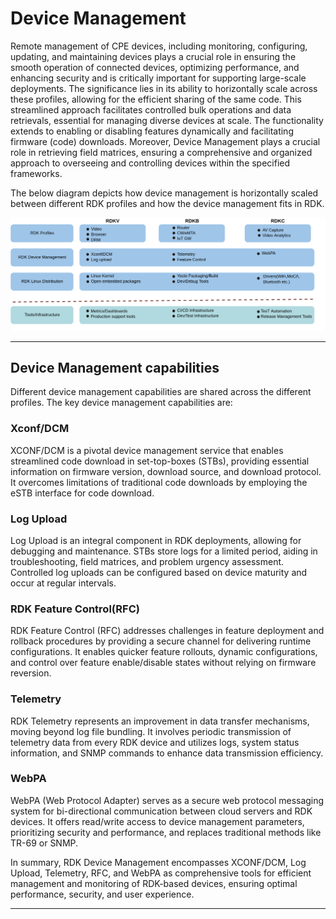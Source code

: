 # Device Management

Remote management of CPE devices, including monitoring, configuring, updating, and maintaining devices plays a crucial role in ensuring the smooth operation of connected devices, optimizing performance, and enhancing security and is critically important for supporting large-scale deployments.
The significance lies in its ability to horizontally scale across these profiles, allowing for the efficient sharing of the same code. This streamlined approach facilitates controlled bulk operations and data retrievals, essential for managing diverse devices at scale. The functionality extends to enabling or disabling features dynamically and facilitating firmware (code) downloads. Moreover, Device Management plays a crucial role in retrieving field matrices, ensuring a comprehensive and organized approach to overseeing and controlling devices within the specified frameworks.

The below diagram depicts how device management is horizontally
scaled between different RDK profiles and how the device management fits in RDK.

![Device Mgmnt](./img/devicemgmnt.png)

------------------------------------------------------------------------

## Device Management capabilities

Different device management capabilities are shared across the different profiles. The key device management capabilities are:

### Xconf/DCM

XCONF/DCM is a pivotal device management service that enables streamlined code download in set-top-boxes (STBs), providing essential information on firmware version, download source, and download protocol. It overcomes limitations of traditional code downloads by employing the eSTB interface for code download.

### Log Upload

Log Upload is an integral component in RDK deployments, allowing for debugging and maintenance. STBs store logs for a limited period, aiding in troubleshooting, field matrices, and problem urgency assessment. Controlled log uploads can be configured based on device maturity and occur at regular intervals.

### RDK Feature Control(RFC)

RDK Feature Control (RFC) addresses challenges in feature deployment and rollback procedures by providing a secure channel for delivering runtime configurations. It enables quicker feature rollouts, dynamic configurations, and control over feature enable/disable states without relying on firmware reversion.

### Telemetry

RDK Telemetry represents an improvement in data transfer mechanisms, moving beyond log file bundling. It involves periodic transmission of telemetry data from every RDK device and utilizes logs, system status information, and SNMP commands to enhance data transmission efficiency.

### WebPA

WebPA (Web Protocol Adapter) serves as a secure web protocol messaging system for bi-directional communication between cloud servers and RDK devices. It offers read/write access to device management parameters, prioritizing security and performance, and replaces traditional methods like TR-69 or SNMP.

In summary, RDK Device Management encompasses XCONF/DCM, Log Upload, Telemetry, RFC, and WebPA as comprehensive tools for efficient management and monitoring of RDK-based devices, ensuring optimal performance, security, and user experience.

------------------------------------------------------------------------